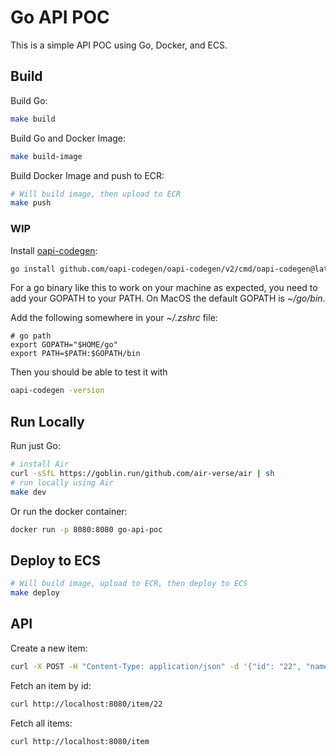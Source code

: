 # Go API POC

This is a simple API POC using Go, Docker, and ECS.

## Build

Build Go:
```bash
make build
```

Build Go and Docker Image:
```bash
make build-image
```

Build Docker Image and push to ECR:
```bash
# Will build image, then upload to ECR
make push
```

### WIP
Install [oapi-codegen](https://github.com/oapi-codegen/oapi-codegen):
```bash
go install github.com/oapi-codegen/oapi-codegen/v2/cmd/oapi-codegen@latest
```
For a go binary like this to work on your machine as expected, you need to add your GOPATH to your PATH. On MacOS the default GOPATH is *~/go/bin*.

Add the following somewhere in your *~/.zshrc* file:
```
# go path
export GOPATH="$HOME/go"
export PATH=$PATH:$GOPATH/bin
```
Then you should be able to test it with
```bash
oapi-codegen -version
```


## Run Locally

Run just Go:
```bash
# install Air
curl -sSfL https://goblin.run/github.com/air-verse/air | sh
# run locally using Air
make dev
```

Or run the docker container:
```bash
docker run -p 8080:8080 go-api-poc
```

## Deploy to ECS

```bash
# Will build image, upload to ECR, then deploy to ECS
make deploy
```


## API

Create a new item:
```bash
curl -X POST -H "Content-Type: application/json" -d '{"id": "22", "name": "🔮"}' http://localhost:8080/item
```

Fetch an item by id:
```bash
curl http://localhost:8080/item/22
```

Fetch all items:
```bash
curl http://localhost:8080/item
```
